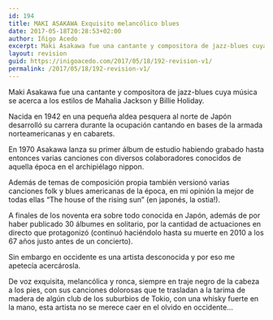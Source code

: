 ```yaml
---
id: 194
title: MAKI ASAKAWA Exquisito melancólico blues
date: 2017-05-18T20:28:53+02:00
author: Iñigo Acedo
excerpt: Maki Asakawa fue una cantante y compositora de jazz-blues cuya música se acerca a los estilos de Mahalia Jackson y Billie Holiday.
layout: revision
guid: https://inigoacedo.com/2017/05/18/192-revision-v1/
permalink: /2017/05/18/192-revision-v1/
---
```

Maki Asakawa fue una cantante y compositora de jazz-blues cuya música se acerca a los estilos de Mahalia Jackson y Billie Holiday.

<!--more-->

Nacida en 1942 en una pequeña aldea pesquera al norte de Japón desarrolló su carrera durante la ocupación cantando en bases de la armada norteamericanas y en cabarets.

En 1970 Asakawa lanza su primer álbum de estudio habiendo grabado hasta entonces varias canciones con diversos colaboradores conocidos de aquella época en el archipiélago nippon.

Además de temas de composición propia también versionó varias canciones folk y blues americanas de la época, en mi opinión la mejor de todas ellas “The house of the rising sun” (en japonés, la ostia!).

A finales de los noventa era sobre todo conocida en Japón, además de por haber publicado 30 álbumes en solitario, por la cantidad de actuaciones en directo que protagonizó (continuó haciéndolo hasta su muerte en 2010 a los 67 años justo antes de un concierto).

Sin embargo en occidente es una artista desconocida y por eso me apetecía acercárosla.

De voz exquisita, melancólica y ronca, siempre en traje negro de la cabeza a los pies, con sus canciones dolorosas que te trasladan a la tarima de madera de algún club de los suburbios de Tokio, con una whisky fuerte en la mano, esta artista no se merece caer en el olvido en occidente…